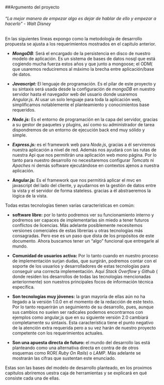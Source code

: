 ##Argumento del proyecto
	

###### *“La mejor manera de empezar algo es dejar de hablar de ello y empezar a hacerlo” - Walt Disney*


En las siguientes líneas expongo como la metodología de desarrollo propuesta 
se ajusta a los requerimientos mostrados en el capitulo anterior.

* ***MongoDB***: Será el encargado de la persistencia en disco de nuestro modelo 
de aplicación. Es un sistema de bases de datos nosql que está cogiendo mucha fuerza estos años y que junto a mongoose; el ODM( que usaremos reduciremos al máximo la brecha entre aplicación/base de datos. 

* ***Javascript:*** El lenguaje de programación. Es el pilar de este proyecto y su sintaxis 
será usada desde la configuración de *mongoDB* en nuestro servidor hasta el navegador web del usuario donde usaremos *Angular.js*. Al usar un solo lenguaje para toda la aplicación web,  simplificamos notablemente el planteamiento y conocimientos base requeridos.

* ***Node.js:*** Es el entorno de programación en la capa del servidor, gracias a su gestor 
    de paquetes y plugins, así como su administrador de tarea dispondremos de un entorno de ejecución back end muy sólido y simple.

* ***Express.js:*** es el framework web para *Node.js*, gracias a él serviremos nuestra aplicación a nivel de red. Además nos ayudará con las rutas de nuestra Api que nos permitirán una aplicación web mono página. Por lo tanto para nuestro desarrollo no necesitaremos configurar *Tomcats* ni *Apaches* ni demás software ejecutándose en contextos ajenos a nuestra aplicación.

* **Angular.js:** Es el framework que nos permitirá aplicar el mvc en 
javascript del lado del cliente, y ayudarnos en la gestión de datos entre la vista y el servidor de forma stateless. gracias a él abstraeremos la lógica de la vista.

  
Todas estas tecnologías tienen varias características en común:

* **software libre:**   por lo tanto podremos ver su funcionamiento interno y podremos ser capaces de implementarlas sin miedo a tener futuros conflictos de licencias. Más adelante posiblemente necesitemos versiones comerciales de estas librerías u otras tecnologías más consagradas. Pero ese es un paso que dista de los propósitos de este documento. Ahora buscamos tener un “algo” funcional que entregarle al mundo.

* **Comunidad de usuarios activa:** Por lo tanto cuando en nuestro proceso de implementación surjan dudas, que surgirán, podremos contar con el soporte de los usuarios y desarrolladores de estas tecnologías para conseguir una correcta implementación. Aquí *Stack Overflow* y *Github* ( donde residen los desarrollos de todas las tecnologías mencionadas anteriormente) son nuestros principales focos de información técnica específica.

* **Son tecnologías muy jóvenes:** la gran mayoría de ellas aún no ha llegado a la versión 1.0.0 en el momento de la redacción de este texto.  Por lo tanto requerirán un seguimiento de su desarrollo, pues, aunque sus cambios no suelen ser radicales podemos encontrarnos con ejemplos como angular,js que en su siguiente versión 2.0 cambiará completamente su sintaxis. Esta característica tiene el punto negativo de la atención extra requerida pero a su vez harán de nuestro proyecto competente con los requerimientos actuales.

 
* **Son una apuesta directa de futuro:**  el mundo del desarrollo las está planteando como una alternativa directa en contra de de otros esquemas  como ROR( *Ruby On Rails*) o *LAMP*.  Más adelante se mostrarán las cifras que sustentan este enunciado.



Estas son las bases del modelo de desarrollo planteado, en los proximos capitulos abriremos uestra  caja de herramientas y se explicará en qué consiste cada una de ellas.
